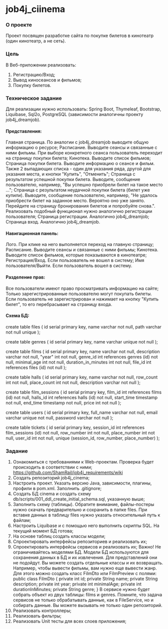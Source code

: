 # job4j_ciinema

### О проекте
Проект посвящен разработке сайта по покупке билетов в кинотеатр (один кинотеатр, а не сеть).

### Цель
В Веб-приложении реализовать:
1. Регистрацию/Вход;
2. Вывод киносеансов и фильмов;
3. Покупку билетов.

### Техническое задание
Для реализации нужно использовать: Spring Boot, Thymeleaf, Bootstrap, Liquibase, Sql2o, PostgreSQL 
(зависимости аналогичны проекту job4j_dreamjob).
#### Представления:
Главная страница. По аналогии с job4j_dreamjob выводите общую информацию о ресурсе;
Расписание. Выводите сеансы и связанные с ними фильмы. При выборе конкретного сеанса пользователь переходит на страницу покупки билета;
Кинотека. Выводите список фильмов;
Страница покупки билета. Выводите информацию о сеансе и фильм. Также 2 выпадающих списка - один для указания ряда, другой для указания места, и кнопки "Купить", "Отменить";
Страница с результатом успешной покупки билета. Выводите, сообщение пользователю, например, "Вы успешно приобрели билет на такое место ...";
Страница с результатом неудачной покупки билета (билет уже купили). Выводите, сообщение пользователю, например, "Не удалось приобрести билет на заданное место. Вероятно оно уже занято. Перейдите на страницу бронирования билетов и попробуйте снова.". Реализовать подобный функционал нужно аналогично регистрации пользователя;
Страница регистрации. Аналогично job4j_dreamjob;
Страница вход. Аналогично job4j_dreamjob.
#### Навигационная панель:
Лого. При клике на него выполняется переход на главную страницу;
Расписание. Выводите сеансы и связанные с ними фильмы;
Кинотека. Выводите список фильмов, которые показываются в кинотеатре;
Регистрация/Вход. Если пользователь не вошел в систему;
Имя пользователя/Выйти. Если пользователь вошел в систему.
#### Разделение прав:
Все пользователи имеют право просматривать информацию на сайте;
Только зарегистрированные пользователю могут покупать билеты. 
Если пользователь не зарегистрирован и нажимает на кнопку "Купить билет", то его перебрасывает на страницу входа.
#### Схема БД:
create table files
(
id   serial primary key,
name varchar not null,
path varchar not null unique
);

create table genres
(
id   serial primary key,
name varchar unique not null
);

create table films
(
id                  serial primary key,
name                varchar                    not null,
description         varchar                    not null,
"year"              int                        not null,
genre_id            int references genres (id) not null,
minimal_age         int                        not null,
duration_in_minutes int                        not null,
file_id             int references files (id)  not null
);

create table halls
(
id          serial primary key,
name        varchar not null,
row_count   int     not null,
place_count int     not null,
description varchar not null
);

create table film_sessions
(
id         serial primary key,
film_id    int references films (id) not null,
halls_id   int references halls (id) not null,
start_time timestamp                 not null,
end_time   timestamp                 not null,
price      int                       not null
);

create table users
(
id        serial primary key,
full_name varchar        not null,
email     varchar unique not null,
password  varchar        not null
);

create table tickets
(
id           serial primary key,
session_id   int references film_sessions (id) not null,
row_number   int                               not null,
place_number int                               not null,
user_id      int                               not null,
unique (session_id, row_number, place_number)
);

### Задание
1. Ознакомиться с требованиями к Web-проектам. Проверка будет происходить в соответствии с ними;
   https://github.com/ShamRail/job4j_requirements/wiki
2. Создать репозиторий job4j_cinema;
3. Настроить проект. Указать версию Java, зависимости, плагины, профили в pom.xml. Заполнить .gitignore;
4. Создать БД cinema и создать схему db/scripts/001_ddl_create_initial_schema.sql, указанную выше;
5. Заполнить схему (таблицы). Обратите внимание, файлы-постеры нужно скачать предварительно и сохранить в папке files. 
   При вставке данных в таблицу files нужно указать относительный путь к файлам;
6. Настроить Liquibase и с помощью него выполнить скрипты SQL. На текущий момент БД готова;
7. На основе таблиц создать классы модели;
8. Спроектировать интерфейсы репозиториев и реализовать их;
9. Спроектировать интерфейсы сервисов и реализовать их;
   Важно! Не ограничивайтесь моделями БД. Модели БД используются для сохранения данных в БД и их извлечения. 
   Для представлений они не подойдут. Вы можете создать отдельные классы и их возвращать.
   Например, чтобы вывести фильмы, вам нужно еще вывести жанр. Для этого можно создать класс FilmDto или FilmPreview c полями:
   public class FilmDto {
   private int id;
   private String name;
   private String description;
   private int year;
   private int minimalAge;
   private int durationInMinutes;
   private String genre;
   }
  В сервисе нужно будет собрать объект из двух таблицы: films и genres.
  Помните, что задача сервисов не только обрабатывать данные, как в FileService, но и собирать данные. 
  Вы можете вызывать не только один репозиторий.
10. Реализовать контроллеры;
11. Реализовать фильтры;
12. Реализовать Unit тесты для всех слоев приложения;